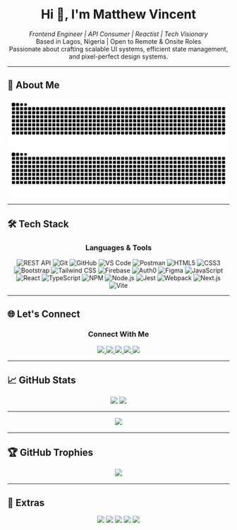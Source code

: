 <h1 align="center">Hi 👋, I'm Matthew Vincent</h1>
<p align="center">
  <em>Frontend Engineer | API Consumer | Reactist | Tech Visionary</em><br>
  Based in Lagos, Nigeria | Open to Remote & Onsite Roles<br>
  Passionate about crafting scalable UI systems, efficient state management, and pixel-perfect design systems.
</p>

---

## 🧠 About Me

<div align="center">

<!-- Snake Grid Contribution -->
<img src="https://raw.githubusercontent.com/mathetis041/mathetis041/output/github-contribution-grid-snake.svg#gh-light-mode-only" alt="GitHub Snake Light" />
<img src="https://raw.githubusercontent.com/mathetis041/mathetis041/output/github-contribution-grid-snake-dark.svg#gh-dark-mode-only" alt="GitHub Snake Dark" />

</div>

---

## 🛠️ Tech Stack

<h3 align="center">Languages & Tools</h3>

<p align="center">
  <img src="https://raw.githubusercontent.com/marwin1991/profile-technology-icons/refs/heads/main/icons/rest.png" width="40" height="40" alt="REST API" />
  <img src="https://raw.githubusercontent.com/marwin1991/profile-technology-icons/refs/heads/main/icons/git.png" width="40" height="40" alt="Git" />
  <img src="https://raw.githubusercontent.com/marwin1991/profile-technology-icons/refs/heads/main/icons/github.png" width="40" height="40" alt="GitHub" />
  <img src="https://raw.githubusercontent.com/marwin1991/profile-technology-icons/refs/heads/main/icons/visual_studio_code.png" width="40" height="40" alt="VS Code" />
  <img src="https://raw.githubusercontent.com/marwin1991/profile-technology-icons/refs/heads/main/icons/postman.png" width="40" height="40" alt="Postman" />
  <img src="https://raw.githubusercontent.com/marwin1991/profile-technology-icons/refs/heads/main/icons/html.png" width="40" height="40" alt="HTML5" />
  <img src="https://raw.githubusercontent.com/marwin1991/profile-technology-icons/refs/heads/main/icons/css.png" width="40" height="40" alt="CSS3" />
  <img src="https://raw.githubusercontent.com/marwin1991/profile-technology-icons/refs/heads/main/icons/bootstrap.png" width="40" height="40" alt="Bootstrap" />
  <img src="https://raw.githubusercontent.com/marwin1991/profile-technology-icons/refs/heads/main/icons/tailwind_css.png" width="40" height="40" alt="Tailwind CSS" />
  <img src="https://raw.githubusercontent.com/marwin1991/profile-technology-icons/refs/heads/main/icons/firebase.png" width="40" height="40" alt="Firebase" />
  <img src="https://raw.githubusercontent.com/marwin1991/profile-technology-icons/refs/heads/main/icons/auth0.png" width="40" height="40" alt="Auth0" />
  <img src="https://raw.githubusercontent.com/marwin1991/profile-technology-icons/refs/heads/main/icons/figma.png" width="40" height="40" alt="Figma" />
  <img src="https://raw.githubusercontent.com/marwin1991/profile-technology-icons/refs/heads/main/icons/javascript.png" width="40" height="40" alt="JavaScript" />
  <img src="https://raw.githubusercontent.com/marwin1991/profile-technology-icons/refs/heads/main/icons/react.png" width="40" height="40" alt="React" />
  <img src="https://raw.githubusercontent.com/marwin1991/profile-technology-icons/refs/heads/main/icons/typescript.png" width="40" height="40" alt="TypeScript" />
  <img src="https://raw.githubusercontent.com/marwin1991/profile-technology-icons/refs/heads/main/icons/npm.png" width="40" height="40" alt="NPM" />
  <img src="https://raw.githubusercontent.com/marwin1991/profile-technology-icons/refs/heads/main/icons/node_js.png" width="40" height="40" alt="Node.js" />
  <img src="https://raw.githubusercontent.com/marwin1991/profile-technology-icons/refs/heads/main/icons/jest.png" width="40" height="40" alt="Jest" />
  <img src="https://raw.githubusercontent.com/marwin1991/profile-technology-icons/refs/heads/main/icons/webpack.png" width="40" height="40" alt="Webpack" />
  <img src="https://raw.githubusercontent.com/marwin1991/profile-technology-icons/refs/heads/main/icons/next_js.png" width="40" height="40" alt="Next.js" />
  <img src="https://raw.githubusercontent.com/marwin1991/profile-technology-icons/refs/heads/main/icons/vite.png" width="40" height="40" alt="Vite" />
</p>

---

## 🌐 Let's Connect

<h3 align="center">Connect With Me</h3>

<p align="center">
  <a href="https://www.linkedin.com/in/matthew-vincent-frontend-developer" target="_blank">
    <img src="https://img.shields.io/badge/-LinkedIn-0077B5?style=for-the-badge&logo=linkedin&logoColor=white" />
  </a>
  <a href="https://wa.me/2349030710941?text=Hi%20Matthew%2C%20I%20saw%20your%20GitHub%20profile." target="_blank">
    <img src="https://img.shields.io/badge/-WhatsApp-25D366?style=for-the-badge&logo=whatsapp&logoColor=white" />
  </a>
  <a href="mailto:matthewonuoha41@gmail.com" target="_blank">
    <img src="https://img.shields.io/badge/-Email-D14836?style=for-the-badge&logo=gmail&logoColor=white" />
  </a>
  <a href="https://your-portfolio-link.com" target="_blank">
    <img src="https://img.shields.io/badge/-Portfolio-000000?style=for-the-badge&logo=firefox&logoColor=white" />
  </a>
  <a href="https://your-resume-link.com" target="_blank">
    <img src="https://img.shields.io/badge/-Resume-FFA500?style=for-the-badge&logo=readme&logoColor=white" />
  </a>
</p>

---

## 📈 GitHub Stats

<div align="center">
  <img width="49%" src="https://github-readme-stats.vercel.app/api?username=mathetis041&show_icons=true&theme=tokyonight&hide_border=true&include_all_commits=true&count_private=true" />
  <img width="49%" src="https://github-readme-streak-stats.herokuapp.com/?user=mathetis041&theme=tokyonight&hide_border=true" />
</div>

---

<div align="center">
  <img src="https://github-readme-stats.vercel.app/api/top-langs/?username=mathetis041&layout=compact&theme=tokyonight&hide_border=true" />
</div>

---

## 🏆 GitHub Trophies

<p align="center">
  <img src="https://github-profile-trophy.vercel.app/?username=mathetis041&theme=algolia&no-frame=true&margin-w=15&row=1&column=6&title=Commits,PullRequest,Repositories,Followers,Joined,Achievements" />
</p>

---

## 🔰 Extras

<p align="center">
  <img src="https://img.shields.io/badge/Experience-3%2B%20Years-22c55e?style=for-the-badge&logo=codeforces&logoColor=white" />
  <img src="https://img.shields.io/badge/Joined-2022-blueviolet?style=for-the-badge&logo=github&logoColor=white" />
  <img src="https://img.shields.io/badge/Open%20Source-Lover-4B8BBE?style=for-the-badge&logo=github&logoColor=white" />
  <img src="https://img.shields.io/badge/Remote%20Ready-00C853?style=for-the-badge&logo=zoom&logoColor=white" />
  <img src="https://img.shields.io/badge/Loves%20Collaboration-FF4081?style=for-the-badge&logo=gitbook&logoColor=white" />
</p>
